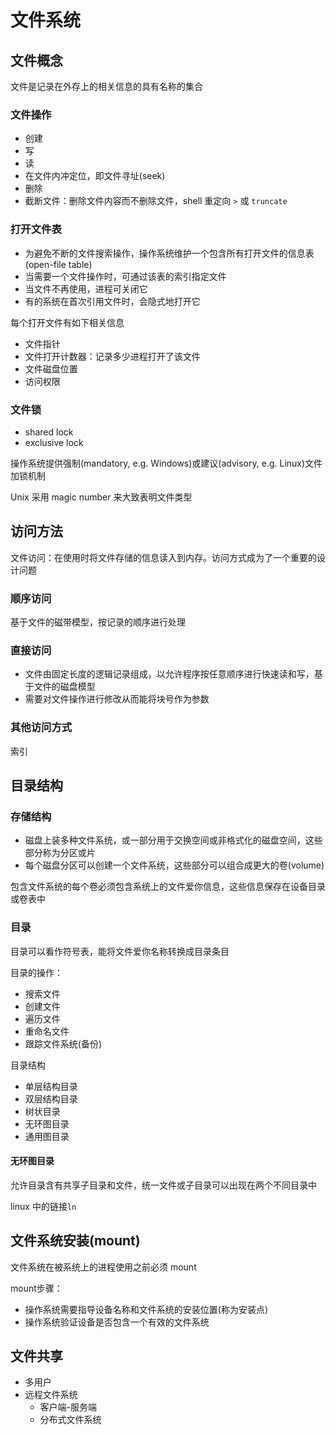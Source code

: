 # 文件系统

## 文件概念

文件是记录在外存上的相关信息的具有名称的集合

### 文件操作

- 创建
- 写
- 读
- 在文件内冲定位，即文件寻址(seek)
- 删除
- 截断文件：删除文件内容而不删除文件，shell 重定向 `>` 或 `truncate`

### 打开文件表

- 为避免不断的文件搜索操作，操作系统维护一个包含所有打开文件的信息表(open-file table)
- 当需要一个文件操作时，可通过该表的索引指定文件
- 当文件不再使用，进程可关闭它
- 有的系统在首次引用文件时，会隐式地打开它

每个打开文件有如下相关信息

- 文件指针
- 文件打开计数器：记录多少进程打开了该文件
- 文件磁盘位置
- 访问权限

### 文件锁
- shared lock
- exclusive lock

操作系统提供强制(mandatory, e.g. Windows)或建议(advisory, e.g. Linux)文件加锁机制

Unix 采用 magic number 来大致表明文件类型

## 访问方法

文件访问：在使用时将文件存储的信息读入到内存。访问方式成为了一个重要的设计问题

### 顺序访问

基于文件的磁带模型，按记录的顺序进行处理

### 直接访问

- 文件由固定长度的逻辑记录组成，以允许程序按任意顺序进行快速读和写，基于文件的磁盘模型
- 需要对文件操作进行修改从而能将块号作为参数

### 其他访问方式

索引

## 目录结构

### 存储结构

- 磁盘上装多种文件系统，或一部分用于交换空间或非格式化的磁盘空间，这些部分称为分区或片
- 每个磁盘分区可以创建一个文件系统，这些部分可以组合成更大的卷(volume)

包含文件系统的每个卷必须包含系统上的文件爱你信息，这些信息保存在设备目录或卷表中

### 目录

目录可以看作符号表，能将文件爱你名称转换成目录条目

目录的操作：

- 搜索文件
- 创建文件
- 遍历文件
- 重命名文件
- 跟踪文件系统(备份)

目录结构

- 单层结构目录
- 双层结构目录
- 树状目录
- 无环图目录
- 通用图目录

#### 无环图目录

允许目录含有共享子目录和文件，统一文件或子目录可以出现在两个不同目录中

linux 中的链接`ln`

## 文件系统安装(mount)

文件系统在被系统上的进程使用之前必须 mount

mount步骤：

- 操作系统需要指导设备名称和文件系统的安装位置(称为安装点)
- 操作系统验证设备是否包含一个有效的文件系统

## 文件共享

- 多用户
- 远程文件系统
  - 客户端-服务端
  - 分布式文件系统
